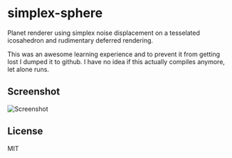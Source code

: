 # simplex-sphere

Planet renderer using simplex noise displacement on a tesselated icosahedron and rudimentary deferred rendering.

This was an awesome learning experience and to prevent it from getting lost I dumped it to github. I have no idea if this actually compiles anymore, let alone runs.

## Screenshot

![Screenshot](/documents/screenshot1.png)

## License

MIT

